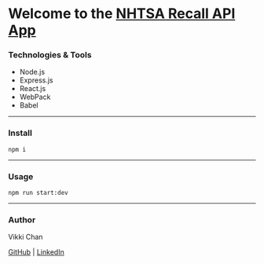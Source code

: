 # **Welcome to the [NHTSA Recall API App](https://nhtsa-auto-app.herokuapp.com/)**

### **Technologies & Tools**

- Node.js
- Express.js
- React.js
- WebPack
- Babel

---

### **Install**

`npm i`

---

### **Usage**

`npm run start:dev`

---

### **Author**

Vikki Chan

[GitHub](https://github.com/vikkiwchan) | [LinkedIn](https://www.linkedin.com/in/vikkiwchan/)
